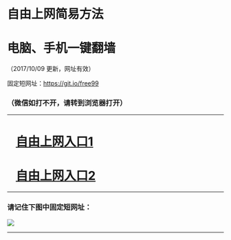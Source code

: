 ﻿# 自由上网简易方法

# 电脑、手机一键翻墙

（2017/10/09 更新，网址有效）

固定短网址：https://git.io/free99

### （微信如打不开，请转到浏览器打开）


***





# &nbsp;&nbsp; <a href="http://ft434326274.fwq-tz-1001.info/fwqtz01.html?t=100900119699 " target="_blank">自由上网入口1</a>
# &nbsp;&nbsp; <a href="http://ft70771838.fwq-tz-1002.info/fwqtz02.html?t=100900126018 " target="_blank">自由上网入口2</a>
***

### 请记住下图中固定短网址：

<img src="https://s3-us-west-2.amazonaws.com/fwq-1001/yjfq-20170905okok.png" /> 


***

